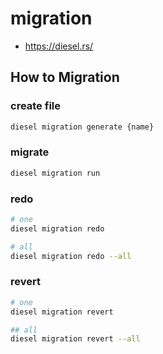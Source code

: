 # migration

- https://diesel.rs/

## How to Migration

### create file
```sh
diesel migration generate {name}
```

### migrate
```sh
diesel migration run
```

### redo
```sh
# one
diesel migration redo

# all
diesel migration redo --all
```

### revert
```sh
# one
diesel migration revert

## all
diesel migration revert --all
```
